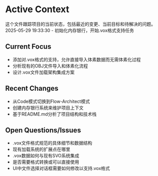 # Active Context

这个文件跟踪项目的当前状态，包括最近的变更、当前目标和待解决的问题。
2025-05-29 19:33:30 - 初始化内存银行，开始.vox格式支持任务

## Current Focus

* 添加对.vox格式的支持，允许直接导入体素数据而无需体素化过程
* 分析现有的OBJ文件导入和体素化流程
* 设计.vox文件加载架构集成方案

## Recent Changes

* 从Code模式切换到Flow-Architect模式
* 创建内存银行系统来维护项目上下文
* 基于README.md分析了项目结构和技术栈

## Open Questions/Issues

* .vox文件格式规范的具体细节和数据结构
* 现有加载系统的扩展点在哪里
* .vox数据如何与现有SVO系统集成
* 是否需要格式转换或可以直接使用
* UI中文件选择对话框需要如何修改以支持.vox格式